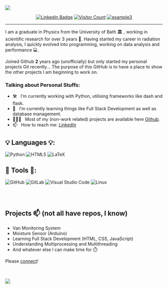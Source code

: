 <div>
    <img src="https://readme-typing-svg.demolab.com?font=Fira+Code&pause=100&width=435&lines=Hi+there,+I'm+James!;Welcome+to+my+GitHub+:);">
</div>

<div align="center">

  <a href="https://www.linkedin.com/in/james-a-hodson/">![Linkedin Badge](https://img.shields.io/badge/-LinkedIn-blue?style=flat&logo=Linkedin&logoColor=white&link=https://www.linkedin.com/in/james-a-hodson/)</a>
  <a href="">![Visitor Count](https://komarev.com/ghpvc/?username=jamesdidathing&color=green)</a>
  <a href="">![example3](https://img.shields.io/badge/example-three-blue)</a>

</div>
  
-----------------------------------



I am a graduate in Physics from the University of Bath 🏛 , working in scientific research for over 3 years 🔬. Having started my career in radiation analysis, I quickly evolved into programming, working on data analysis and performance 💻. 

Joined Github **2** years ago (unofficially) but only started my personal projects Git recently... The purpose of this GitHub is to have a place to show the other projects I am beginning to work on.

### Talking about Personal Stuffs:

- 🛠 &nbsp; I’m currently working with Python, utilising frameworks like dash and flask.
- 🌱 &nbsp; I’m currently learning things like Full Stack Development as well as database management.
- 👨🏻‍💻 &nbsp; Most of my (non-work related) projects are available here [Github](https://github.com/jamesdidathing).
- 📫 &nbsp; How to reach me: [LinkedIn](https://www.linkedin.com/in/james-a-hodson/)

## 💡 Languages 💡:
![Python](https://img.shields.io/badge/python-3670A0?style=for-the-badge&logo=python&logoColor=ffdd54)
![HTML5](https://img.shields.io/badge/html5-%23E34F26.svg?style=for-the-badge&logo=html5&logoColor=white)
![LaTeX](https://img.shields.io/badge/latex-%23008080.svg?style=for-the-badge&logo=latex&logoColor=white)

## 🔨 Tools 🔨:
![GitHub](https://img.shields.io/badge/github-%23121011.svg?style=for-the-badge&logo=github&logoColor=white)
![GitLab](https://img.shields.io/badge/gitlab-%23181717.svg?style=for-the-badge&logo=gitlab&logoColor=white)
![Visual Studio Code](https://img.shields.io/badge/Visual%20Studio%20Code-0078d7.svg?style=for-the-badge&logo=visual-studio-code&logoColor=white)
![Linux](https://img.shields.io/badge/Linux-FCC624?style=for-the-badge&logo=linux&logoColor=black)


<br/><br/>
## Projects 📫 (not all have repos, I know)
- Van Monitoring System
- Moisture Sensor (Arduino)
- Learning Full Stack Development (HTML, CSS, JavaScript)
- Understanding Multiprocessing and Multithreading
- And whatever else I can make time for ⏱️

Please [connect](https://www.linkedin.com/in/james-a-hodson/)!

<br/><br/>
<a href="https://github.com/anuraghazra/github-readme-stats">
  <img align="center" src="https://github-readme-stats.vercel.app/api?username=jamesdidathing&show_icons=true&theme=radical" />
</a>



